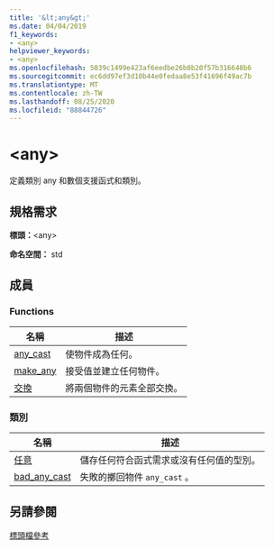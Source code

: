 ```yaml
---
title: '&lt;any&gt;'
ms.date: 04/04/2019
f1_keywords:
- <any>
helpviewer_keywords:
- <any>
ms.openlocfilehash: 5039c1499e423af6eedbe26b0b20f57b316648b6
ms.sourcegitcommit: ec6dd97ef3d10b44e0fedaa8e53f41696f49ac7b
ms.translationtype: MT
ms.contentlocale: zh-TW
ms.lasthandoff: 08/25/2020
ms.locfileid: "88844726"
---
```

# <a name="ltanygt"></a>&lt;any&gt;

定義類別 any 和數個支援函式和類別。

## <a name="requirements"></a>規格需求

**標頭：**\<any>

**命名空間：** std

## <a name="members"></a>成員

### <a name="functions"></a>Functions

|名稱|描述|
|-|-|
|[any_cast](../standard-library/any-functions.md#any_cast)|使物件成為任何。|
|[make_any](../standard-library/any-functions.md#make_any)|接受值並建立任何物件。|
|[交換](../standard-library/any-functions.md#swap)|將兩個物件的元素全部交換。|

### <a name="classes"></a>類別

|名稱|描述|
|-|-|
|[任意](../standard-library/any-class.md)|儲存任何符合函式需求或沒有任何值的型別。|
|[bad_any_cast](../standard-library/bad-any-cast-class.md)|失敗的擲回物件 `any_cast` 。|

## <a name="see-also"></a>另請參閱

[標頭檔參考](../standard-library/cpp-standard-library-header-files.md)
